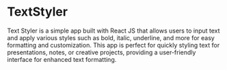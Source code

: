 # TextStyler

Text Styler is a simple app built with React JS that allows users to input text and apply various styles such as bold, italic, underline, and more for easy formatting and customization. This app is perfect for quickly styling text for presentations, notes, or creative projects, providing a user-friendly interface for enhanced text formatting.

